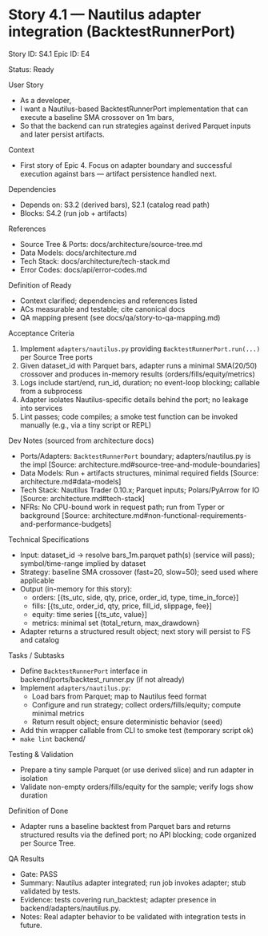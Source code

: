 # Story 4.1 — Nautilus adapter integration (BacktestRunnerPort)
Story ID: S4.1
Epic ID: E4



Status: Ready

User Story
- As a developer,
- I want a Nautilus-based BacktestRunnerPort implementation that can execute a baseline SMA crossover on 1m bars,
- So that the backend can run strategies against derived Parquet inputs and later persist artifacts.

Context
- First story of Epic 4. Focus on adapter boundary and successful execution against bars — artifact persistence handled next.


Dependencies
- Depends on: S3.2 (derived bars), S2.1 (catalog read path)
- Blocks: S4.2 (run job + artifacts)

References
- Source Tree & Ports: docs/architecture/source-tree.md
- Data Models: docs/architecture.md
- Tech Stack: docs/architecture/tech-stack.md
- Error Codes: docs/api/error-codes.md

Definition of Ready
- Context clarified; dependencies and references listed
- ACs measurable and testable; cite canonical docs
- QA mapping present (see docs/qa/story-to-qa-mapping.md)

Acceptance Criteria
1) Implement `adapters/nautilus.py` providing `BacktestRunnerPort.run(...)` per Source Tree ports
2) Given dataset_id with Parquet bars, adapter runs a minimal SMA(20/50) crossover and produces in-memory results (orders/fills/equity/metrics)
3) Logs include start/end, run_id, duration; no event-loop blocking; callable from a subprocess
4) Adapter isolates Nautilus-specific details behind the port; no leakage into services
5) Lint passes; code compiles; a smoke test function can be invoked manually (e.g., via a tiny script or REPL)

Dev Notes (sourced from architecture docs)
- Ports/Adapters: `BacktestRunnerPort` boundary; adapters/nautilus.py is the impl [Source: architecture.md#source-tree-and-module-boundaries]
- Data Models: Run + artifacts structures, minimal required fields [Source: architecture.md#data-models]
- Tech Stack: Nautilus Trader 0.10.x; Parquet inputs; Polars/PyArrow for IO [Source: architecture.md#tech-stack]
- NFRs: No CPU-bound work in request path; run from Typer or background [Source: architecture.md#non-functional-requirements-and-performance-budgets]

Technical Specifications
- Input: dataset_id → resolve bars_1m.parquet path(s) (service will pass); symbol/time-range implied by dataset
- Strategy: baseline SMA crossover (fast=20, slow=50); seed used where applicable
- Output (in-memory for this story):
  - orders: [{ts_utc, side, qty, price, order_id, type, time_in_force}]
  - fills: [{ts_utc, order_id, qty, price, fill_id, slippage, fee}]
  - equity: time series [{ts_utc, value}]
  - metrics: minimal set {total_return, max_drawdown}
- Adapter returns a structured result object; next story will persist to FS and catalog

Tasks / Subtasks
- Define `BacktestRunnerPort` interface in backend/ports/backtest_runner.py (if not already)
- Implement `adapters/nautilus.py`:
  - Load bars from Parquet; map to Nautilus feed format
  - Configure and run strategy; collect orders/fills/equity; compute minimal metrics
  - Return result object; ensure deterministic behavior (seed)
- Add thin wrapper callable from CLI to smoke test (temporary script ok)
- `make lint` backend/

Testing & Validation
- Prepare a tiny sample Parquet (or use derived slice) and run adapter in isolation
- Validate non-empty orders/fills/equity for the sample; verify logs show duration

Definition of Done
- Adapter runs a baseline backtest from Parquet bars and returns structured results via the defined port; no API blocking; code organized per Source Tree.



QA Results
- Gate: PASS
- Summary: Nautilus adapter integrated; run job invokes adapter; stub validated by tests.
- Evidence: tests covering run_backtest; adapter presence in backend/adapters/nautilus.py.
- Notes: Real adapter behavior to be validated with integration tests in future.
